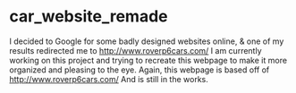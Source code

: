 # car_website_remade
I decided to Google for some badly designed websites online, & one of my results redirected me to http://www.roverp6cars.com/ 
I am currently working on this project and trying to recreate this webpage to make it more organized and pleasing to the eye.
Again, this webpage is based off of http://www.roverp6cars.com/ And is still in the works. 
